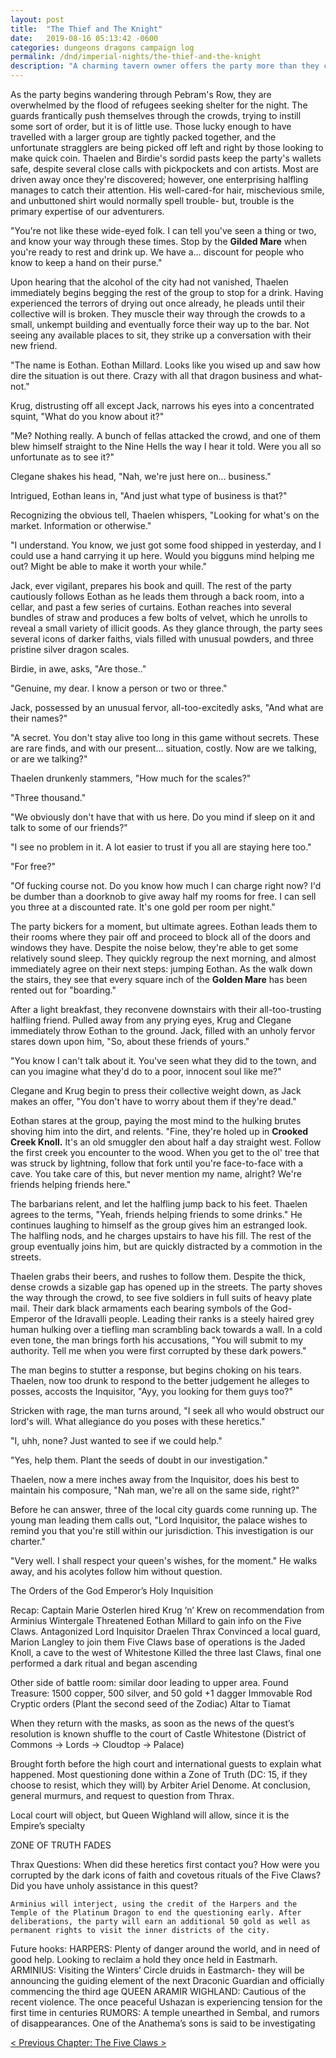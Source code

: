 ```yaml
---
layout: post
title:  "The Thief and The Knight"
date:   2019-08-16 05:13:42 -0600
categories: dungeons dragons campaign log
permalink: /dnd/imperial-nights/the-thief-and-the-knight
description: "A charming tavern owner offers the party more than they can afford. A brave knight offers all he has."
---
```


As the party begins wandering through Pebram's Row, they are overwhelmed by the flood of refugees seeking shelter for the night.
The guards frantically push themselves through the crowds, trying to instill some sort of order, but it is of little use.
Those lucky enough to have travelled with a larger group are tightly packed together, and the unfortunate stragglers are being picked off left and right by those looking to make quick coin.
Thaelen and Birdie's sordid pasts keep the party's wallets safe, despite several close calls with pickpockets and con artists.
Most are driven away once they're discovered; however, one enterprising halfling manages to catch their attention.
His well-cared-for hair, mischevious smile, and unbuttoned shirt would normally spell trouble- but, trouble is the primary expertise of our adventurers.

"You're not like these wide-eyed folk.
I can tell you've seen a thing or two, and know your way through these times.
Stop by the **Gilded Mare** when you're ready to rest and drink up.
We have a... discount for people who know to keep a hand on their purse."

Upon hearing that the alcohol of the city had not vanished, Thaelen immediately begins begging the rest of the group to stop for a drink.
Having experienced the terrors of drying out once already, he pleads until their collective will is broken.
They muscle their way through the crowds to a small, unkempt building and eventually force their way up to the bar.
Not seeing any available places to sit, they strike up a conversation with their new friend.

"The name is Eothan.
Eothan Millard.
Looks like you wised up and saw how dire the situation is out there.
Crazy with all that dragon business and what-not."

Krug, distrusting off all except Jack, narrows his eyes into a concentrated squint, "What do you know about it?"

"Me?
Nothing really.
A bunch of fellas attacked the crowd, and one of them blew himself straight to the Nine Hells the way I hear it told.
Were you all so unfortunate as to see it?"

Clegane shakes his head, "Nah, we're just here on... business."

Intrigued, Eothan leans in, "And just what type of business is that?"

Recognizing the obvious tell, Thaelen whispers, "Looking for what's on the market.
Information or otherwise."

"I understand.
You know, we just got some food shipped in yesterday, and I could use a hand carrying it up here.
Would you bigguns mind helping me out?
Might be able to make it worth your while."

Jack, ever vigilant, prepares his book and quill.
The rest of the party cautiously follows Eothan as he leads them through a back room, into a cellar, and past a few series of curtains.
Eothan reaches into several bundles of straw and produces a few bolts of velvet, which he unrolls to reveal a small variety of illicit goods.
As they glance through, the party sees several icons of darker faiths, vials filled with unusual powders, and three pristine silver dragon scales.

Birdie, in awe, asks, "Are those.."

"Genuine, my dear.
I know a person or two or three."

Jack, possessed by an unusual fervor, all-too-excitedly asks, "And what are their names?"

"A secret.
You don't stay alive too long in this game without secrets.
These are rare finds, and with our present... situation, costly.
Now are we talking, or are we talking?"

Thaelen drunkenly stammers, "How much for the scales?"

"Three thousand."

"We obviously don't have that with us here.
Do you mind if sleep on it and talk to some of our friends?"

"I see no problem in it.
A lot easier to trust if you all are staying here too."

"For free?"

"Of fucking course not.
Do you know how much I can charge right now?
I'd be dumber than a doorknob to give away half my rooms for free.
I can sell you three at a discounted rate.
It's one gold per room per night."

The party bickers for a moment, but ultimate agrees.
Eothan leads them to their rooms where they pair off and proceed to block all of the doors and windows they have.
Despite the noise below, they're able to get some relatively sound sleep.
They quickly regroup the next morning, and almost immediately agree on their next steps: jumping Eothan.
As the walk down the stairs, they see that every square inch of the **Golden Mare** has been rented out for "boarding."

After a light breakfast, they reconvene downstairs with their all-too-trusting halfling friend.
Pulled away from any prying eyes, Krug and Clegane immediately throw Eothan to the ground.
Jack, filled with an unholy fervor stares down upon him, "So, about these friends of yours."

"You know I can't talk about it.
You've seen what they did to the town, and can you imagine what they'd do to a poor, innocent soul like me?"

Clegane and Krug begin to press their collective weight down, as Jack makes an offer, "You don't have to worry about them if they're dead."

Eothan stares at the group, paying the most mind to the hulking brutes shoving him into the dirt, and relents.
"Fine, they're holed up in **Crooked Creek Knoll.**
It's an old smuggler den about half a day straight west.
Follow the first creek you encounter to the wood.
When you get to the ol' tree that was struck by lightning, follow that fork until you're face-to-face with a cave.
You take care of this, but never mention my name, alright?
We're friends helping friends here."

The barbarians relent, and let the halfling jump back to his feet.
Thaelen agrees to the terms, "Yeah, friends helping friends to some drinks."
He continues laughing to himself as the group gives him an estranged look.
The halfling nods, and he charges upstairs to have his fill.
The rest of the group eventually joins him, but are quickly distracted by a commotion in the streets.

Thaelen grabs their beers, and rushes to follow them.
Despite the thick, dense crowds a sizable gap has opened up in the streets.
The party shoves the way through the crowd, to see five soldiers in full suits of heavy plate mail.
Their dark black armaments each bearing symbols of the God-Emperor of the Idravalli people.
Leading their ranks is a steely haired grey human hulking over a tiefling man scrambling back towards a wall.
In a cold even tone, the man brings forth his accusations, "You will submit to my authority.
Tell me when you were first corrupted by these dark powers."

The man begins to stutter a response, but begins choking on his tears.
Thaelen, now too drunk to respond to the better judgement he alleges to posses, accosts the Inquisitor, "Ayy, you looking for them guys too?"

Stricken with rage, the man turns around, "I seek all who would obstruct our lord's will.
What allegiance do you poses with these heretics."

"I, uhh, none?
Just wanted to see if we could help."

"Yes, help them.
Plant the seeds of doubt in our investigation."

Thaelen, now a mere inches away from the Inquisitor, does his best to maintain his composure, "Nah man, we're all on the same side, right?"

Before he can answer, three of the local city guards come running up.
The young man leading them calls out, "Lord Inquisitor, the palace wishes to remind you that you're still within our jurisdiction.
This investigation is our charter."

"Very well.
I shall respect your queen's wishes, for the moment."
He walks away, and his acolytes follow him without question.



The Orders of the God Emperor’s Holy Inquisition


Recap:
Captain Marie Osterlen hired Krug ‘n’ Krew on recommendation from Arminius Wintergale
Threatened Eothan Millard to gain info on the Five Claws.
Antagonized Lord Inquisitor Draelen Thrax
Convinced a local guard, Marion Langley to join them
Five Claws base of operations is the Jaded Knoll, a cave to the west of Whitestone
Killed the three last Claws, final one performed a dark ritual and began ascending

Other side of battle room: similar door leading to upper area.
Found Treasure: 1500 copper, 500 silver, and 50 gold
                +1 dagger
                Immovable Rod
                Cryptic orders (Plant the second seed of the Zodiac)
                Altar to Tiamat

When they return with the masks, as soon as the news of the quest’s resolution is known shuffle to the court of Castle Whitestone (District of Commons -> Lords -> Cloudtop -> Palace)

Brought forth before the high court and international guests to explain what happened. Most questioning done within a Zone of Truth (DC: 15, if they choose to resist, which they will) by Arbiter Ariel Denome. At conclusion, general murmurs, and request to question from Thrax.

Local court will object, but Queen Wighland will allow, since it is the Empire’s specialty

ZONE OF TRUTH FADES

Thrax Questions:
When did these heretics first contact you?
How were you corrupted by the dark icons of faith and covetous rituals of the Five Claws?
Did you have unholy assistance in this quest?

	Arminius will interject, using the credit of the Harpers and the Temple of the Platinum Dragon to end the questioning early. After deliberations, the party will earn an additional 50 gold as well as permanent rights to visit the inner districts of the city.

Future hooks:
HARPERS: Plenty of danger around the world, and in need of good help. Looking to reclaim a hold they once held in Eastmarh.
ARMINIUS: Visiting the Winters’ Circle druids in Eastmarch- they will be announcing the guiding element of the next Draconic Guardian and officially commencing the third age
QUEEN ARAMIR WIGHLAND: Cautious of the recent violence. The once peaceful Ushazan is experiencing tension for the first time in centuries
RUMORS: A temple unearthed in Sembal, and rumors of disappearances. One of the Anathema’s sons is said to be investigating


[&lt; Previous Chapter: The Five Claws >](/dnd/imperial-nights/the-five-claws)
